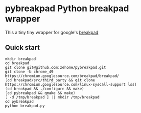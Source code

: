 # pybreakpad Python breakpad wrapper

This a tiny tiny wrapper for google's [breakpad](https://chromium.googlesource.com/breakpad/breakpad/)

## Quick start

```shell
mkdir breakpad
cd breakpad
git clone git@github.com:zehome/pybreakpad.git
git clone -b chrome_49 https://chromium.googlesource.com/breakpad/breakpad/
(cd breakpad/src/third_party && git clone https://chromium.googlesource.com/linux-syscall-support lss)
(cd breakpad && ./configure && make)
(cd pybreakpad && qmake && make)
[ -d /tmp/breakpad ] || mkdir /tmp/breakpad
cd pybreakpad
python breakpad.py
```
